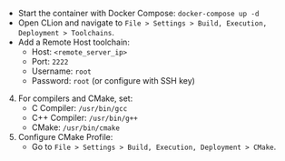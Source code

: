 - Start the container with Docker Compose: `docker-compose up -d`
- Open CLion and navigate to `File > Settings > Build, Execution, Deployment > Toolchains`.
- Add a Remote Host toolchain:
   - Host: `<remote_server_ip>`
   - Port: `2222`
   - Username: `root`
   - Password: `root` (or configure with SSH key)
4. For compilers and CMake, set:
   - C Compiler: `/usr/bin/gcc`
   - C++ Compiler: `/usr/bin/g++`
   - CMake: `/usr/bin/cmake`
5. Configure CMake Profile:
   - Go to `File > Settings > Build, Execution, Deployment > CMake`.

